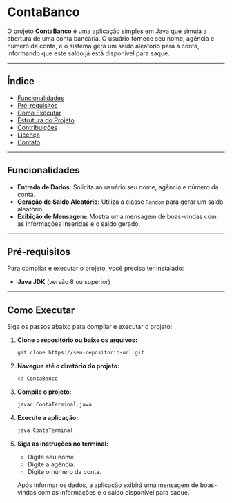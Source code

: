 # ContaBanco

O projeto **ContaBanco** é uma aplicação simples em Java que simula a abertura de uma conta bancária. O usuário fornece seu nome, agência e número da conta, e o sistema gera um saldo aleatório para a conta, informando que este saldo já está disponível para saque.

---

## Índice

- [Funcionalidades](#funcionalidades)
- [Pré-requisitos](#pré-requisitos)
- [Como Executar](#como-executar)
- [Estrutura do Projeto](#estrutura-do-projeto)
- [Contribuições](#contribuições)
- [Licença](#licença)
- [Contato](#contato)

---

## Funcionalidades

- **Entrada de Dados:** Solicita ao usuário seu nome, agência e número da conta.
- **Geração de Saldo Aleatório:** Utiliza a classe `Random` para gerar um saldo aleatório.
- **Exibição de Mensagem:** Mostra uma mensagem de boas-vindas com as informações inseridas e o saldo gerado.

---

## Pré-requisitos

Para compilar e executar o projeto, você precisa ter instalado:

- **Java JDK** (versão 8 ou superior)

---

## Como Executar

Siga os passos abaixo para compilar e executar o projeto:

1. **Clone o repositório ou baixe os arquivos:**

   ```bash
   git clone https://seu-repositorio-url.git
   ```

2. **Navegue até o diretório do projeto:**

   ```bash
   cd ContaBanco
   ```

3. **Compile o projeto:**

   ```bash
   javac ContaTerminal.java
   ```

4. **Execute a aplicação:**

   ```bash
   java ContaTerminal
   ```

5. **Siga as instruções no terminal:**

   - Digite seu nome.
   - Digite a agência.
   - Digite o número da conta.

   Após informar os dados, a aplicação exibirá uma mensagem de boas-vindas com as informações e o saldo disponível para saque.

